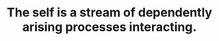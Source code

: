 ---
title: The self is a stream of dependently arising processes interacting.
tags: self buddhism waking-up
self: true
selforder: 2
---